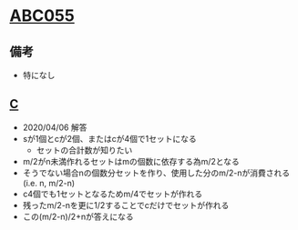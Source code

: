 # [ABC055](https://atcoder.jp/contests/abc055)

## 備考

- 特になし

## [C](https://atcoder.jp/contests/abc055/tasks/arc069_a)

- 2020/04/06 解答
- sが1個とcが2個、またはcが4個で1セットになる
  - セットの合計数が知りたい
- m/2がn未満作れるセットはmの個数に依存する為m/2となる
- そうでない場合nの個数分セットを作り、使用した分のm/2-nが消費される(i.e. n, m/2-n)
- c4個でも1セットとなるためm/4でセットが作れる
- 残ったm/2-nを更に1/2することでcだけでセットが作れる
- この(m/2-n)/2+nが答えになる